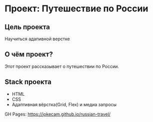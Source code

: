 # Проект: Путешествие по России

## Цель проекта
Научиться адапивной верстке

## О чём проект?
Этот проект рассказывает о путешествии по России.

## Stack проекта
- HTML
- CSS
- Адаптивная вёрстка(Grid, Flex) и медиа запросы

GH Pages: https://jokecam.github.io/russian-travel/
